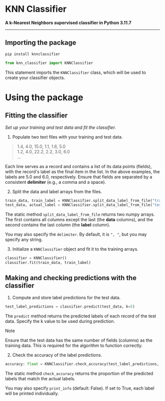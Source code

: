 # KNN Classifier

**A k-Nearest Neighbors supervised classifier in Python 3.11.7**

---

## Importing the package

```bash
pip install knnclassifier
```

```python
from knn_classifier import KNNClassifier
```

This statement imports the `KNNClassifier` class, which will be used to create your classifier objects.

# Using the package

## Fitting the classifier

_Set up your training and test data and fit the classifier._

1. Populate two text files with your training and test data.

> 1.4, 4.0, 15.0, 1.1, 1.6, 5.0\
> 1.2, 4.0, 22.2, 2.2, 3.0, 6.0\
> ...

Each line serves as a record and contains a list of its data points (fields), with the record's label as the final item
in the list. In the above examples, the labels are 5.0 and 6.0, respectively. Ensure that fields are separated by a
consistent **delimiter** (e.g., a comma and a space).

2. Split the data and label arrays from the files.

```python
train_data, train_label = KNNClassifier.split_data_label_from_file("train.txt", delimiter=", ")
test_data, actual_label = KNNClassifier.split_data_label_from_file("test.txt", delimiter=", ")
```

The static method `split_data_label_from_file` returns two numpy arrays. The first contains all columns except the
last (the **data** columns), and the second contains the last column (the **label** column).

You may also specify the `delimiter`. By default, it is `", "`, but you may specify any string.

3. Initialize a `KNNClassifier` object and fit it to the training arrays.

```python
classifier = KNNClassifier()
classifier.fit(train_data, train_label)
```

## Making and checking predictions with the classifier

1. Compute and store label predictions for the test data.

```python
test_label_predictions = classifier.predict(test_data, k=5)
```

The `predict` method returns the predicted labels of each record of the test data. Specify the k value to be used during
prediction.

> [!NOTE]
> Ensure that the test data has the same number of fields (columns) as the training data. This is required for the
> algorithm to function correctly.

2. Check the accuracy of the label predictions.

```python
accuracy: float = KNNClassifier.check_accuracy(test_label_predictions, actual_label, print_info=False)
```

The static method `check_accuracy` returns the proportion of the predicted labels that match the actual labels.

You may also specify `print_info` (default: False). If set to True, each label will be printed individually.
